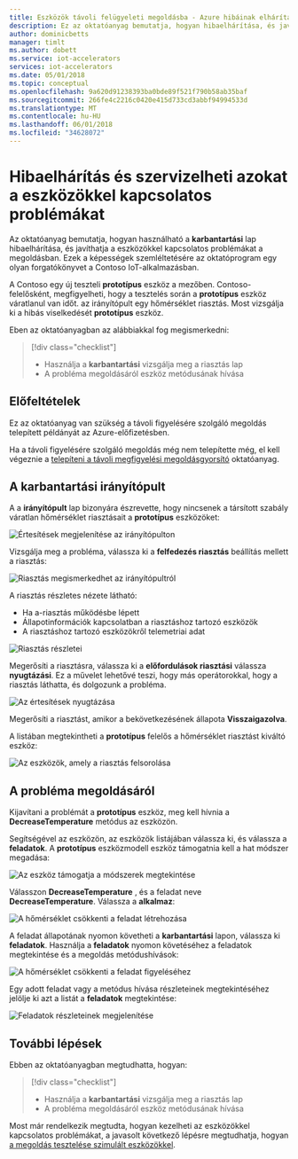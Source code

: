 ```yaml
---
title: Eszközök távoli felügyeleti megoldásba - Azure hibáinak elhárítása |} Microsoft Docs
description: Ez az oktatóanyag bemutatja, hogyan hibaelhárítása, és javíthatja a távoli felügyeleti megoldásba eszközökkel kapcsolatos problémákat.
author: dominicbetts
manager: timlt
ms.author: dobett
ms.service: iot-accelerators
services: iot-accelerators
ms.date: 05/01/2018
ms.topic: conceptual
ms.openlocfilehash: 9a620d91238393ba0bde89f521f790b58ab35baf
ms.sourcegitcommit: 266fe4c2216c0420e415d733cd3abbf94994533d
ms.translationtype: MT
ms.contentlocale: hu-HU
ms.lasthandoff: 06/01/2018
ms.locfileid: "34628072"
---
```

# <a name="troubleshoot-and-remediate-device-issues"></a>Hibaelhárítás és szervizelheti azokat a eszközökkel kapcsolatos problémákat

Az oktatóanyag bemutatja, hogyan használható a **karbantartási** lap hibaelhárítása, és javíthatja a eszközökkel kapcsolatos problémákat a megoldásban. Ezek a képességek szemléltetésére az oktatóprogram egy olyan forgatókönyvet a Contoso IoT-alkalmazásban.

A Contoso egy új teszteli **prototípus** eszköz a mezőben. Contoso-felelősként, megfigyelheti, hogy a tesztelés során a **prototípus** eszköz váratlanul van időt. az irányítópult egy hőmérséklet riasztás. Most vizsgálja ki a hibás viselkedését **prototípus** eszköz.

Eben az oktatóanyagban az alábbiakkal fog megismerkedni:

>[!div class="checklist"]
> * Használja a **karbantartási** vizsgálja meg a riasztás lap
> * A probléma megoldásáról eszköz metódusának hívása

## <a name="prerequisites"></a>Előfeltételek

Ez az oktatóanyag van szükség a távoli figyelésére szolgáló megoldás telepített példányát az Azure-előfizetésben.

Ha a távoli figyelésére szolgáló megoldás még nem telepítette még, el kell végeznie a [telepíteni a távoli megfigyelési megoldásgyorsító](iot-accelerators-remote-monitoring-deploy.md) oktatóanyag.

## <a name="use-the-maintenance-dashboard"></a>A karbantartási irányítópult

A a **irányítópult** lap bizonyára észrevette, hogy nincsenek a társított szabály váratlan hőmérséklet riasztásait a **prototípus** eszközöket:

![Értesítések megjelenítése az irányítópulton](./media/iot-accelerators-remote-monitoring-maintain/dashboardalarm.png)

Vizsgálja meg a probléma, válassza ki a **felfedezés riasztás** beállítás mellett a riasztás:

![Riasztás megismerkedhet az irányítópultról](./media/iot-accelerators-remote-monitoring-maintain/dashboardexplorealarm.png)

A riasztás részletes nézete látható:

* Ha a-riasztás működésbe lépett
* Állapotinformációk kapcsolatban a riasztáshoz tartozó eszközök
* A riasztáshoz tartozó eszközökről telemetriai adat

![Riasztás részletei](./media/iot-accelerators-remote-monitoring-maintain/maintenancealarmdetail.png)

Megerősíti a riasztásra, válassza ki a **előfordulások riasztási** válassza **nyugtázási**. Ez a művelet lehetővé teszi, hogy más operátorokkal, hogy a riasztás láthatta, és dolgozunk a probléma.

![Az értesítések nyugtázása](./media/iot-accelerators-remote-monitoring-maintain/maintenanceacknowledge.png)

Megerősíti a riasztást, amikor a bekövetkezésének állapota **Visszaigazolva**.

A listában megtekintheti a **prototípus** felelős a hőmérséklet riasztást kiváltó eszköz:

![Az eszközök, amely a riasztás felsorolása](./media/iot-accelerators-remote-monitoring-maintain/maintenanceresponsibledevice.png)

## <a name="remediate-the-issue"></a>A probléma megoldásáról

Kijavítani a problémát a **prototípus** eszköz, meg kell hívnia a **DecreaseTemperature** metódus az eszközön.

Segítségével az eszközön, az eszközök listájában válassza ki, és válassza a **feladatok**. A **prototípus** eszközmodell eszköz támogatnia kell a hat módszer megadása:

![Az eszköz támogatja a módszerek megtekintése](./media/iot-accelerators-remote-monitoring-maintain/maintenancemethods.png)

Válasszon **DecreaseTemperature** , és a feladat neve **DecreaseTemperature**. Válassza a **alkalmaz**:

![A hőmérséklet csökkenti a feladat létrehozása](./media/iot-accelerators-remote-monitoring-maintain/maintenancecreatejob.png)

A feladat állapotának nyomon követheti a **karbantartási** lapon, válassza ki **feladatok**. Használja a **feladatok** nyomon követéséhez a feladatok megtekintése és a megoldás metódushívások:

![A hőmérséklet csökkenti a feladat figyeléséhez](./media/iot-accelerators-remote-monitoring-maintain/maintenancerunningjob.png)

Egy adott feladat vagy a metódus hívása részleteinek megtekintéséhez jelölje ki azt a listát a **feladatok** megtekintése:

![Feladatok részleteinek megjelenítése](./media/iot-accelerators-remote-monitoring-maintain/maintenancejobdetail.png)

## <a name="next-steps"></a>További lépések

Ebben az oktatóanyagban megtudhatta, hogyan:

<!-- Repeat task list from intro -->
>[!div class="checklist"]
> * Használja a **karbantartási** vizsgálja meg a riasztás lap
> * A probléma megoldásáról eszköz metódusának hívása

Most már rendelkezik megtudta, hogyan kezelheti az eszközökkel kapcsolatos problémákat, a javasolt következő lépésre megtudhatja, hogyan [a megoldás tesztelése szimulált eszközökkel](iot-accelerators-remote-monitoring-test.md).

<!-- Next tutorials in the sequence -->